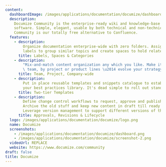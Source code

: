 ```yaml
---
content:
  dashboardImage: /images/applications/documentation/documize/dashboard.png
  description:
    Documize Community is the enterprise-ready wiki and knowledge-base
    software. Simple, elegant, usable by both technical and non-technical people alike.
    Community is our totally free alternative to Confluence.
  features:
    - description:
        Organize documentation enterprise-wide with zero folders. Assign
        labels to group similar topics and create spaces to hold related content.
      title: Labels, Spaces & Categories
    - description:
        "Mix-and-match content organization any which you like. Make it by\
        \ team, by project or product lines \u2014 evolve your strategy over time."
      title: Team, Project, Company-wide
    - description:
        Put in place reusable templates and snippets catalogue to establish
        your best practices library. It's dead simple to roll out standards
      title: Two-tier Templates
    - description:
        Define change control workflows to request, approve and publish changes.
        Archive the old stuff and keep new content in draft till ready for publication.
        Leverage version management to support different versions of the same content.
      title: Approvals, Revisions & Lifecycle
  logo: /images/applications/documentation/documize/logo.png
  name: Documize
  screenshots:
    - /images/applications/documentation/documize/dashboard.png
    - /images/applications/documentation/documize/screenshot-2.png
  videoUrl: REPLACE
  website: https://www.documize.com/community
draft: false
title: Documize
---
```

